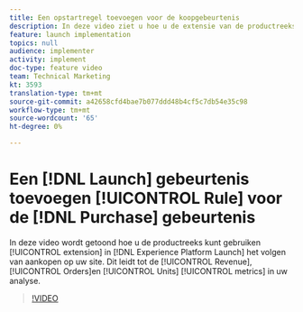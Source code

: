 ```yaml
---
title: Een opstartregel toevoegen voor de koopgebeurtenis
description: In deze video ziet u hoe u de extensie van de productreeks in Launch kunt gebruiken om aankopen op uw site te volgen. Dit resulteert in de metrische gegevens Opbrengsten, Bestellingen en Eenheden in uw analyse.
feature: launch implementation
topics: null
audience: implementer
activity: implement
doc-type: feature video
team: Technical Marketing
kt: 3593
translation-type: tm+mt
source-git-commit: a42658cfd4bae7b077ddd48b4cf5c7db54e35c98
workflow-type: tm+mt
source-wordcount: '65'
ht-degree: 0%

---
```



# Een [!DNL Launch] gebeurtenis toevoegen [!UICONTROL Rule] voor de [!DNL Purchase] gebeurtenis

In deze video wordt getoond hoe u de productreeks kunt gebruiken [!UICONTROL extension] in [!DNL Experience Platform Launch] het volgen van aankopen op uw site. Dit leidt tot de [!UICONTROL Revenue], [!UICONTROL Orders]en [!UICONTROL Units] [!UICONTROL metrics] in uw analyse.

>[!VIDEO](https://video.tv.adobe.com/v/28766/?quality=12)
